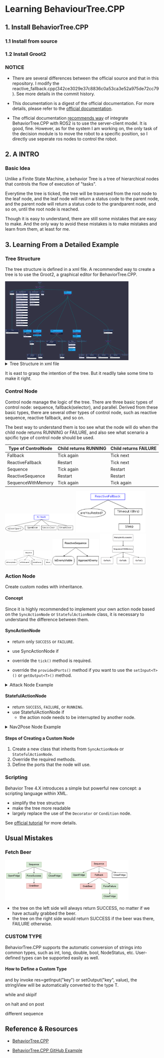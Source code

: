 # Learning BehaviourTree.CPP

## 1. Install BehaviorTree.CPP

### 1.1 Install from source

### 1.2 Install Groot2

### NOTICE

- There are several differences between the official source and that in this repository. I modify the reactive_fallback.cpp(342ce3029e37c8836c0a53ca3e52a975de72cc79). See more details in the commit history.

- This documentation is a digest of the official documentation. For more details, please refer to the [official documentation](https://www.behaviortree.dev/).

- The official documentation [recommends way](https://www.behaviortree.dev/docs/ros2_integration) of integrate BehaviorTree.CPP with ROS2 is to use the server-client model. It is good, fine. However, as for the system I am working on, the only task of the decision module is to move the robot to a specific position, so I directly use seperate ros nodes to control the robot.

## 2. A INTRO 

### Basic Idea

Unlike a Finite State Machine, a behavior Tree is a tree of hierarchical nodes that controls the flow of execution of "tasks".

Everytime the tree is ticked, the tree will be traversed from the root node to the leaf node, and the leaf node will return a status code to the parent node, and the parent node will return a status code to the grandparent node, and so on, until the root node is reached. 

Though it is easy to understand, there are still some mistakes that are easy to make. And the only way to avoid these mistakes is to make mistakes and learn from them, at least for me.


## 3. Learning From a Detailed Example

### Tree Structure

The tree structure is defined in a xml file. A recommended way to create a tree is to use the Groot2, a graphical editor for BehaviorTree.CPP.

<img src="./pic/behaviour_tree.png"  width="80%">

<details>
<summary>Tree Structure in xml file</summary>

```xml
<?xml version="1.0" encoding="UTF-8"?>
<root BTCPP_format="4">
  <BehaviorTree ID="RMUL">
    <ReactiveSequence>
      <RunOnce then_skip="true">
        <Script code="spin:=false;human_command:=false"/>
      </RunOnce>
      <Topics2Blackboard base_front_remain="{base_front_remain}"
                         base_shield_enable="{base_shield_enable}"
                         remain_hp="{remain_hp}"
                         bullet_remaining_num_17mm="{bullet_remaining_num_17mm}"
                         game_progress="{game_progress}"
                         stage_remain_time="{stage_remain_time}"
                         tracking="{tracking}"
                         target_armor_id="{target_armor_id}"
                         target_position="{target_position}"
                         my_outpost_hp="{my_outpost_hp}"
                         my_base_hp="{my_base_hp}"
                         enemy_outpost_hp="{enemy_outpost_hp}"
                         enemy_base_hp="{enemy_base_hp}"/>
      <HumanCommand human_command="{human_command}"
                    human_command_type="{command_type}"
                    twist="{twist}"
                    goal_point="{setted_point}"
                    odom="{relocalization}"/>
      <Spin spin="{spin}"/>
      <ReactiveFallback _while="game_progress==4">
        <Nav2Pose name="nav_to_human_set_point"
                  goal="{setted_point}"
                  _skipIf="!human_command"/>
        <SequenceWithMemory name="GO HOME"
                            _while="my_outpost_hp&lt;200"
                            _post="spin:=false">
          <Timeout msec="3000">
            <Nav2Pose name="get_supply"
                      goal="1.0,0.4,0.0,0.0,0.0,0.0,0.0"/>
          </Timeout>
          <KeepRunningUntilFailure>
            <Script code="spin:=true"/>
          </KeepRunningUntilFailure>
        </SequenceWithMemory>
        <SequenceWithMemory name="GET SUPPLY"
                            _while="bullet_remaining_num_17mm&lt;=10">
          <Nav2Pose name="get_supply"
                    goal="0.1,0.1,0.0,0.0,0.0,0.0,0.0"/>
          <KeepRunningUntilFailure>
            <Script code="spin:=false"/>
          </KeepRunningUntilFailure>
        </SequenceWithMemory>
        <ReactiveSequence name="ATTCK!"
                          _while="tracking==true"
                          _onHalted="spin:=false">
          <Attack name="Calculate Attack Pose"
                  target_position="{target_position}"
                  attack_pose="{attack_pose}"
                  _onSuccess="spin:=true"/>
          <KeepRunningUntilFailure>
            <Nav2Pose goal="{attack_pose}"/>
          </KeepRunningUntilFailure>
        </ReactiveSequence>
        <RetryUntilSuccessful num_attempts="1000">
          <Sequence>
            <Nav2Pose goal="1.96,-2.12,0.0,0.0,0.0,0.0,0.0"/>
            <Nav2Pose goal="1.05,1.25,0.0,0.0,0.0,0.0,0.0"/>
            <Nav2Pose goal="2.44,0.68,0.0,0.0,0.0,0.0,0.0"/>
            <AlwaysFailure/>
          </Sequence>
        </RetryUntilSuccessful>
      </ReactiveFallback>
    </ReactiveSequence>
  </BehaviorTree>

  <!-- Description of Node Models (used by Groot) -->
  <TreeNodesModel>
    <Action ID="Attack"
            editable="true">
      <input_port name="target_position"/>
      <output_port name="attack_pose"/>
    </Action>
    <Action ID="HumanCommand"
            editable="true">
      <output_port name="human_command"/>
      <output_port name="human_command_type"/>
      <output_port name="twist"/>
      <output_port name="goal_point"/>
      <output_port name="odom"/>
    </Action>
    <Action ID="Nav2Pose"
            editable="true">
      <input_port name="goal"/>
    </Action>
    <Action ID="Spin"
            editable="true">
      <input_port name="spin"/>
    </Action>
    <Action ID="Topics2Blackboard"
            editable="true">
      <output_port name="base_front_remain"/>
      <output_port name="base_shield_enable"/>
      <output_port name="remain_hp"/>
      <output_port name="bullet_remaining_num_17mm"/>
      <output_port name="game_progress"/>
      <output_port name="stage_remain_time"/>
      <output_port name="tracking"/>
      <output_port name="target_armor_id"/>
      <output_port name="target_position"/>
      <output_port name="my_outpost_hp"/>
      <output_port name="my_base_hp"/>
      <output_port name="enemy_outpost_hp"/>
      <output_port name="enemy_base_hp"/>
    </Action>
  </TreeNodesModel>

</root>

```
</details>

It is east to grasp the intention of the tree. But it readlly take some time to make it right.

### Control Node

Control node manage the logic of the tree. There are three basic types of control node: sequence, fallback(selector), and parallel. Derived from these basic types, there are several other types of control node, such as reactive sequence, reactive fallback, and so on.

The best way to understand them is too see what the node will do when the child node returns RUNNING or FAILURE, and also see what scenario a spcific type of control node should be used.

| Type of ControlNode | Child returns RUNNING | Child returns FAILURE | 
|---|---|---|
| Fallback | Tick again | Tick next |
| ReactiveFallback	| Restart | Tick next |
| Sequence | Tick again | Restart |
| ReactiveSequence | Restart | Restart |
| SequenceWithMemory | Tick again | Tick again |

<img src="./pic/fallback.png" width="45%"/>
<img src="./pic/reactivefallback.png" width="45%"/>

<img src="./pic/Sequence.png" width="30%"/>
<img src="./pic/ReactiveSequence.png" width="30%"/>
<img src="./pic/SequencewMemory.png" width="30%"/>

### Action Node

Create custom nodes with inheritance.

#### Concept
Since it is highly recommended to implement your own action node based on the `SyncActionNode` or `StatefulActionNode` class, it is necessary to understand the difference between them.

#### SyncActionNode

- return only `SUCCESS` or `FAILURE`.
- use SyncActionNode if 

- override the `tick()` method is required.
- override the `providedPorts()` method if you want to use the `setInput<T>()` or `getOutput<T>()` method.

<details>
    <summary> Attack Node Example </summary>

```cpp
//File: attck.hpp

#ifndef RM_DECISION_ATTACK_HPP_
#define RM_DECISION_ATTACK_HPP_
#include "behaviortree_cpp/bt_factory.h"
#include <rclcpp/rclcpp.hpp>
#include <geometry_msgs/msg/point_stamped.hpp>
#include <sensor_msgs/msg/point_cloud2.hpp>
#include <nav_msgs/msg/odometry.hpp>
#include "auto_aim_interfaces/msg/target.hpp"
#include <visualization_msgs/msg/marker_array.hpp>
#include <rclcpp/qos.hpp>

#include <pcl/point_cloud.h>
#include <pcl/point_types.h>
#include <pcl_conversions/pcl_conversions.h>

#include "rm_decision_cpp/custume_types.hpp"

#include <memory>
#include <optional>
#include <time.h>

using namespace BT;
namespace rm_decision
{
  class Attack : public SyncActionNode
  {
  public:
    Attack(const std::string &name, const NodeConfig &config);

    NodeStatus tick() override;

    static PortsList providedPorts();

  private:
    rclcpp::Subscription<sensor_msgs::msg::PointCloud2>::SharedPtr obs_pcl_sub_;
    rclcpp::Subscription<nav_msgs::msg::Odometry>::SharedPtr state_estimation_sub_;
    rclcpp::Publisher<visualization_msgs::msg::MarkerArray>::SharedPtr attack_pose_vis_pub_;
    rclcpp::Publisher<visualization_msgs::msg::Marker>::SharedPtr final_attack_pose_vis_pub_;
    rclcpp::Publisher<sensor_msgs::msg::PointCloud2>::SharedPtr croped_pcl_pub_;
    rclcpp::Node::SharedPtr node_;
    
    bool target_tracking_,obs_pcl_received_,vehicle_pose_received_;
    double distance_to_target_,vehicle_dim_;
    double vehicle_X_,vehicle_Y_;
    int pose_candidate_num,min_obs_num_;
    double obs_intensity_threshold_;
    std::string gimble_frame_,global_frame_;
    std::string obs_pcl_topic_,target_topic_;
    auto_aim_interfaces::msg::Target target_info_;
    geometry_msgs::msg::Pose target_point_;
    pcl::PointCloud<pcl::PointXYZI>::Ptr obs_pcl_;
    pcl::PointCloud<pcl::PointXYZI>::Ptr surrouding_obs_;

    void obs_pcl_callback_(const sensor_msgs::msg::PointCloud2::SharedPtr msg);
    void state_estimation_callback_(const nav_msgs::msg::Odometry::SharedPtr msg);
  };
} // end namespace rm_decision
#endif

```

</details>

#### StatefulActionNode

- return `SUCCESS`, `FAILURE`, or `RUNNING`.
- use StatefulActionNode if 
  - the action node needs to be interrupted by another node.

<details>
    <summary> Nav2Pose Node Example </summary>

```cpp
//FILE: nav2pose.hpp
#ifndef RM_DECISION_NAV2POSE_HPP_
#define RM_DECISION_NAV2POSE_HPP_
#include "behaviortree_cpp/bt_factory.h"
#include <rclcpp/rclcpp.hpp>
#include <geometry_msgs/msg/point_stamped.hpp>
#include <geometry_msgs/msg/pose_stamped.hpp>
#include <std_msgs/msg/bool.hpp>
#include <std_msgs/msg/float32.hpp>
#include <nav_msgs/msg/odometry.hpp>
#include <action_msgs/msg/goal_status_array.hpp>
#include "rm_decision_cpp/custume_types.hpp"

using namespace BT;
namespace rm_decision
{
  class Nav2Pose : public StatefulActionNode
  {
  public:
    Nav2Pose(const std::string &name, const NodeConfig &config);

    // this function is invoked once at the beginning.
    NodeStatus onStart() override;

    // If onStart() returned RUNNING, we will keep calling
    // this method until it return something different from RUNNING
    NodeStatus onRunning() override;

    // callback to execute if the action was aborted by another node
    void onHalted() override;

    static PortsList providedPorts();

  private:
    rclcpp::Publisher<geometry_msgs::msg::PoseStamped>::SharedPtr goal_pub_;

    rclcpp::Subscription<action_msgs::msg::GoalStatusArray>::SharedPtr planner_status_sub_;
    rclcpp::Subscription<action_msgs::msg::GoalStatusArray>::SharedPtr controller_status_sub_;

    rclcpp::Node::SharedPtr node_;
    geometry_msgs::msg::PoseStamped goal_;
    std::string goal_topic_,planner_status_sub_topic_,controller_status_sub_topic_;

    void plannerStatusCallback(const action_msgs::msg::GoalStatusArray::SharedPtr msg);
    void controllerStatusCallback(const action_msgs::msg::GoalStatusArray::SharedPtr msg);

    int8_t planner_status_,controller_status_;
    
  };
} // end namespace rm_decision

#endif

```
</details>



#### Steps of Creating a Custom Node

1. Create a new class that inherits from `SyncActionNode` or `StatefulActionNode`.
2. Override the required methods.
3. Define the ports that the node will use.


### Scripting

Behavior Tree 4.X introduces a simple but powerful new concept: a scripting language within XML. 

- simplify the tree structure
- make the tree more readable
- largely replace the use of the `Decorator` or `Condition` node.

See [official tutorial](https://www.behaviortree.dev/docs/guides/scripting/) for more details.

## Usual Mistakes

### Fetch Beer

<img src="./pic/FetchBeer.png" width="80%"/>

- the tree on the left side will always return SUCCESS, no matter if we have actually grabbed the beer.
- the tree on the right side would return SUCCESS if the beer was there, FAILURE otherwise.

### CUSTOM TYPE

BehaviorTree.CPP supports the automatic conversion of strings into common types, such as int, long, double, bool, NodeStatus, etc. User-defined types can be supported easily as well.

#### How to Define a Custom Type


and by invoke res=getInput<T>("key") or setOutput<T>("key", value), the stringView will be automatically converted to the type T.





while and skipif

on halt and on post

different sequence

## Reference & Resources

- [BehaviorTree.CPP](https://www.behaviortree.dev/)

- [BehaviorTree.CPP GitHub Example](https://github.com/BehaviorTree/BehaviorTree.CPP/tree/master/examples)